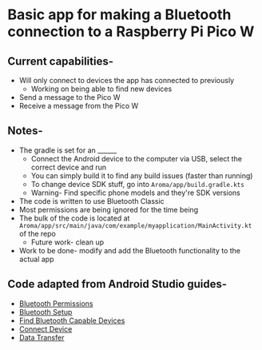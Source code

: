 # Basic app for making a Bluetooth connection to a Raspberry Pi Pico W

## Current capabilities-
* Will only connect to devices the app has connected to previously  
    * Working on being able to find new devices
* Send a message to the Pico W  
* Receive a message from the Pico W  

## Notes-
* The gradle is set for an ______
    * Connect the Android device to the computer via USB, select the correct device and run
    * You can simply build it to find any build issues (faster than running)
    * To change device SDK stuff, go into ```Aroma/app/build.gradle.kts```
    * Warning- Find specific phone models and they're SDK versions
* The code is written to use Bluetooth Classic  
* Most permissions are being ignored for the time being
* The bulk of the code is located at ```Aroma/app/src/main/java/com/example/myapplication/MainActivity.kt``` of the repo
    * Future work- clean up
* Work to be done- modify and add the Bluetooth functionality to the actual app

## Code adapted from Android Studio guides-
* [Bluetooth Permissions](https://developer.android.com/develop/connectivity/bluetooth/bt-permissions)
* [Bluetooth Setup](https://developer.android.com/develop/connectivity/bluetooth/setup)
* [Find Bluetooth Capable Devices](https://developer.android.com/develop/connectivity/bluetooth/find-bluetooth-devices)
* [Connect Device](https://developer.android.com/develop/connectivity/bluetooth/connect-bluetooth-devices)
* [Data Transfer](https://developer.android.com/develop/connectivity/bluetooth/transfer-data)
